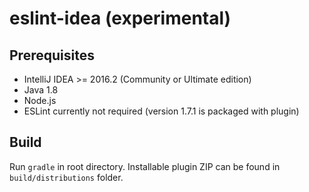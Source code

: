 # eslint-idea (experimental)

## Prerequisites

* IntelliJ IDEA >= 2016.2 (Community or Ultimate edition)
* Java 1.8
* Node.js
* ESLint currently not required (version 1.7.1 is packaged with plugin)

## Build

Run `gradle` in root directory. Installable plugin ZIP can be found in `build/distributions` folder.
